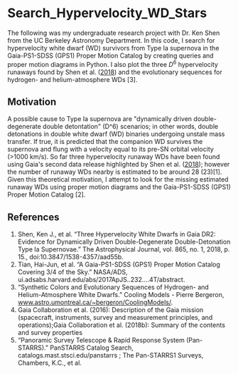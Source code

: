 # Search_Hypervelocity_WD_Stars
The following was my undergraduate research project with Dr. Ken Shen from the UC Berkeley Astronomy Department. In this code, I search for hypervelocity white dwarf (WD) survivors from Type Ia supernova in the Gaia-PS1-SDSS (GPS1) Proper Motion Catalog by creating queries and proper motion diagrams in Python. I also plot the three $D^6$ hypervelocity runaways found by Shen et al. ([2018](https://iopscience.iop.org/article/10.3847/1538-4357/aad55b)) and the evolutionary sequences for hydrogen- and helium-atmosphere WDs [3].   

## Motivation
A possible cause to Type Ia supernova are "dynamically driven double-degenerate double detontation" (D^6) scenarios; in other words, double detonations in double white dwarf (WD) binaries undergoing unstale mass transfer. If true, it is predicted that the companion WD survives the supernova and flung with a velocity equal to its  pre-SN orbital velocity (>1000 km/s). So far three hypervelocity runaway WDs have been found using Gaia's second data release highlighted by Shen et al. ([2018](https://iopscience.iop.org/article/10.3847/1538-4357/aad55b)); however the number of runaway WDs nearby is estimated to be around 28 (23)[1]. Given this theoretical motivation, I attempt to look for the missing estimated runaway WDs using proper motion diagrams and the Gaia-PS1-SDSS (GPS1) Proper Motion Catalog [2]. 

## References
1. Shen, Ken J., et al. “Three Hypervelocity White Dwarfs in Gaia DR2: Evidence for Dynamically Driven Double-Degenerate Double-Detonation Type Ia Supernovae.” The Astrophysical Journal, vol. 865, no. 1, 2018, p. 15., doi:10.3847/1538-4357/aad55b. 
2. Tian, Hai-Jun, et al. “A Gaia-PS1-SDSS (GPS1) Proper Motion Catalog Covering 3/4 of the Sky.” NASA/ADS, ui.adsabs.harvard.edu/abs/2017ApJS..232....4T/abstract. 
3. “Synthetic Colors and Evolutionary Sequences of Hydrogen- and Helium-Atmosphere White Dwarfs.” Cooling Models - Pierre Bergeron, www.astro.umontreal.ca/~bergeron/CoolingModels/. 
4. Gaia Collaboration et al. (2016): Description of the Gaia mission (spacecraft, instruments, survey and measurement principles, and operations);Gaia Collaboration et al. (2018b): Summary of the contents and survey properties
5. “Panoramic Survey Telescope &amp; Rapid Response System (Pan-STARRS).” PanSTARRS Catalog Search, catalogs.mast.stsci.edu/panstarrs ; The Pan-STARRS1 Surveys, Chambers, K.C., et al.
